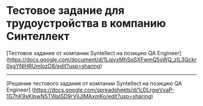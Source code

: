 # Тестовое задание для трудоустройства в компанию Синтеллект

[Тестовое задание от компании Syntellect на позицию QA Engineer] (https://docs.google.com/document/d/1LqjvxMhSqSXFwmQ5sWQ_zIL3Qckr0xgYNlHRUmIozD8/edit?usp=sharing)


---


[Решение тестового задания от компании Syntellect на позицию QA Engineer] (https://docs.google.com/spreadsheets/d/1cDLrgwVxaP-1G7hK9xKlpwN5TWaISD9rVilJIMAxmKo/edit?usp=sharing)

